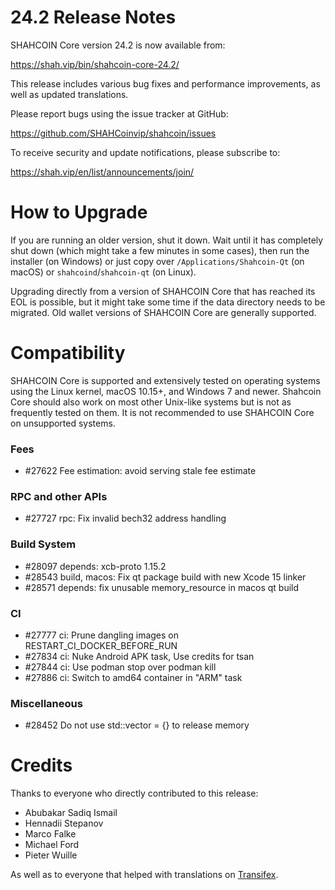24.2 Release Notes
==================

SHAHCOIN Core version 24.2 is now available from:

  <https://shah.vip/bin/shahcoin-core-24.2/>

This release includes various bug fixes and performance
improvements, as well as updated translations.

Please report bugs using the issue tracker at GitHub:

  <https://github.com/SHAHCoinvip/shahcoin/issues>

To receive security and update notifications, please subscribe to:

  <https://shah.vip/en/list/announcements/join/>

How to Upgrade
==============

If you are running an older version, shut it down. Wait until it has completely
shut down (which might take a few minutes in some cases), then run the
installer (on Windows) or just copy over `/Applications/Shahcoin-Qt` (on macOS)
or `shahcoind`/`shahcoin-qt` (on Linux).

Upgrading directly from a version of SHAHCOIN Core that has reached its EOL is
possible, but it might take some time if the data directory needs to be migrated. Old
wallet versions of SHAHCOIN Core are generally supported.

Compatibility
==============

SHAHCOIN Core is supported and extensively tested on operating systems
using the Linux kernel, macOS 10.15+, and Windows 7 and newer.  Shahcoin
Core should also work on most other Unix-like systems but is not as
frequently tested on them.  It is not recommended to use SHAHCOIN Core on
unsupported systems.

### Fees

- #27622 Fee estimation: avoid serving stale fee estimate

### RPC and other APIs

- #27727 rpc: Fix invalid bech32 address handling

### Build System

- #28097 depends: xcb-proto 1.15.2
- #28543 build, macos: Fix qt package build with new Xcode 15 linker
- #28571 depends: fix unusable memory_resource in macos qt build

### CI

- #27777 ci: Prune dangling images on RESTART_CI_DOCKER_BEFORE_RUN
- #27834 ci: Nuke Android APK task, Use credits for tsan
- #27844 ci: Use podman stop over podman kill
- #27886 ci: Switch to amd64 container in "ARM" task

### Miscellaneous
- #28452 Do not use std::vector = {} to release memory

Credits
=======

Thanks to everyone who directly contributed to this release:

- Abubakar Sadiq Ismail
- Hennadii Stepanov
- Marco Falke
- Michael Ford
- Pieter Wuille

As well as to everyone that helped with translations on
[Transifex](https://www.transifex.com/shahcoin/shahcoin/).
